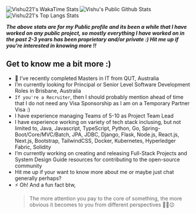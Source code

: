 <img src="https://github-readme-stats.vercel.app/api?username=vishu221b&show_icons=true&theme=radical&&show=reviews,discussions_started,discussions_answered,prs_merged,prs_merged_percentage" alt="Vishu's Public Github Stats"/>

<img align="left" src="https://github-readme-stats.vercel.app/api/wakatime?username=vishu221b&v=2" alt="Vishu221's WakaTime Stats"/>

<img src="https://github-readme-stats.vercel.app/api/top-langs/?username=vishu221b&hide_progress=false&layout=donut" alt="Vishu221's Top Langs Stats"/>

**_The above stats are for my Public profile and its been a while that I have worked on any public project, so mostly everything I have worked on in the past 2-3 years has been proprietary and/or private :) 
Hit me up if you're interested in knowing more !!_**

## Get to know me a bit more :) 

- 🔭 I’ve recently completed Masters in IT from QUT, Australia
- I’m currently looking for Principal or Senior Level Software Development Roles in Brisbane, Australia
- `If you're a Recruiter`, then I should probably mention ahead of time that I do not need any Visa Sponsorship as I am on a Temporary Partner Visa :)
- I have experience managing Teams of 5-10 as Project Team Lead 
- I have experience working on variety of tech stack inclusing, but not limited to, Java, Javascript, TypeScript, Python, Go, Spring-Boot/Core/MVC/Batch, JPA, JDBC, Django, Flask, Node.js, React.js, Next.js, Bootstrap, TailwindCSS, Docker, Kubernetes, Hyperledger Fabric, Solidity
- I’m currently working on creating and releasing Full-Stack Projects and System Design Guide resources for contributing to the open-source community
- Hit me up if your want to know more about me or maybe just chat generally perhaps?
- ⚡ Oh! And a fun fact btw,
  <blockquote>
  The more attention you pay to the core of something, the more obvious it becomes to you from different perspectives ✌🏻😉  
  </blockquote>
